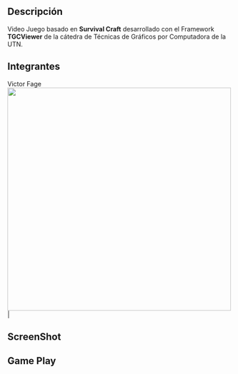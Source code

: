 ## Descripción ##
Video Juego basado en **Survival Craft** desarrollado con el Framework **TGCViewer** de la cátedra de Técnicas de Gráficos por Computadora de la UTN.

## Integrantes ##

Victor Fage
<img src="https://drive.google.com/file/d/0BwsaIEAAihGMYmdmOVlMa01uWnc/view?usp=sharing" height="500"> | 
## ScreenShot ##


## Game Play ##

